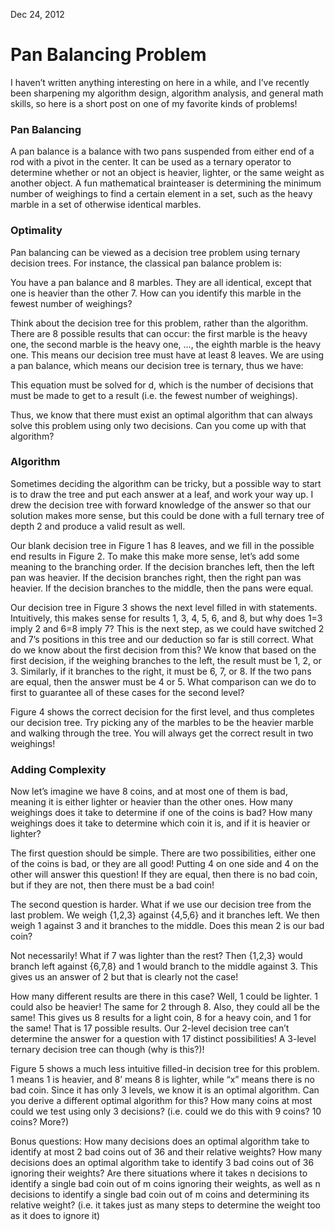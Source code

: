 Dec 24, 2012
# Pan Balancing Problem

I haven’t written anything interesting on here in a while, and I’ve recently been sharpening my algorithm design, algorithm analysis, and general math skills, so here is a short post on one of my favorite kinds of problems!

### Pan Balancing

A pan balance is a balance with two pans suspended from either end of a rod with a pivot in the center. It can be used as a ternary operator to determine whether or not an object is heavier, lighter, or the same weight as another object. A fun mathematical brainteaser is determining the minimum number of weighings to find a certain element in a set, such as the heavy marble in a set of otherwise identical marbles.

### Optimality

Pan balancing can be viewed as a decision tree problem using ternary decision trees. For instance, the classical pan balance problem is:

You have a pan balance and 8 marbles. They are all identical, except that one is heavier than the other 7. How can you identify this marble in the fewest number of weighings?

Think about the decision tree for this problem, rather than the algorithm. There are 8 possible results that can occur: the first marble is the heavy one, the second marble is the heavy one, …, the eighth marble is the heavy one. This means our decision tree must have at least 8 leaves. We are using a pan balance, which means our decision tree is ternary, thus we have:

This equation must be solved for d, which is the number of decisions that must be made to get to a result (i.e. the fewest number of weighings).

Thus, we know that there must exist an optimal algorithm that can always solve this problem using only two decisions. Can you come up with that algorithm?

### Algorithm

Sometimes deciding the algorithm can be tricky, but a possible way to start is to draw the tree and put each answer at a leaf, and work your way up. I drew the decision tree with forward knowledge of the answer so that our solution makes more sense, but this could be done with a full ternary tree of depth 2 and produce a valid result as well.

Our blank decision tree in Figure 1 has 8 leaves, and we fill in the possible end results in Figure 2. To make this make more sense, let’s add some meaning to the branching order. If the decision branches left, then the left pan was heavier. If the decision branches right, then the right pan was heavier. If the decision branches to the middle, then the pans were equal.

Our decision tree in Figure 3 shows the next level filled in with statements. Intuitively, this makes sense for results 1, 3, 4, 5, 6, and 8, but why does 1=3 imply 2 and 6=8 imply 7? This is the next step, as we could have switched 2 and 7’s positions in this tree and our deduction so far is still correct.
What do we know about the first decision from this? We know that based on the first decision, if the weighing branches to the left, the result must be 1, 2, or 3. Similarly, if it branches to the right, it must be 6, 7, or 8. If the two pans are equal, then the answer must be 4 or 5. What comparison can we do to first to guarantee all of these cases for the second level?

Figure 4 shows the correct decision for the first level, and thus completes our decision tree. Try picking any of the marbles to be the heavier marble and walking through the tree. You will always get the correct result in two weighings!

### Adding Complexity

Now let’s imagine we have 8 coins, and at most one of them is bad, meaning it is either lighter or heavier than the other ones. How many weighings does it take to determine if one of the coins is bad? How many weighings does it take to determine which coin it is, and if it is heavier or lighter?

The first question should be simple. There are two possibilities, either one of the coins is bad, or they are all good! Putting 4 on one side and 4 on the other will answer this question! If they are equal, then there is no bad coin, but if they are not, then there must be a bad coin!

The second question is harder. What if we use our decision tree from the last problem. We weigh {1,2,3} against {4,5,6} and it branches left. We then weigh 1 against 3 and it branches to the middle. Does this mean 2 is our bad coin?

Not necessarily! What if 7 was lighter than the rest? Then {1,2,3} would branch left against {6,7,8} and 1 would branch to the middle against 3. This gives us an answer of 2 but that is clearly not the case!

How many different results are there in this case? Well, 1 could be lighter. 1 could also be heavier! The same for 2 through 8. Also, they could all be the same! This gives us 8 results for a light coin, 8 for a heavy coin, and 1 for the same! That is 17 possible results. Our 2-level decision tree can’t determine the answer for a question with 17 distinct possibilities! A 3-level ternary decision tree can though (why is this?)!

Figure 5 shows a much less intuitive filled-in decision tree for this problem. 1 means 1 is heavier, and 8’ means 8 is lighter, while “x” means there is no bad coin. Since it has only 3 levels, we know it is an optimal algorithm. Can you derive a different optimal algorithm for this? How many coins at most could we test using only 3 decisions? (i.e. could we do this with 9 coins? 10 coins? More?)

Bonus questions: How many decisions does an optimal algorithm take to identify at most 2 bad coins out of 36 and their relative weights? How many decisions does an optimal algorithm take to identify 3 bad coins out of 36 ignoring their weights? Are there situations where it takes n decisions to identify a single bad coin out of m coins ignoring their weights, as well as n decisions to identify a single bad coin out of m coins and determining its relative weight? (i.e. it takes just as many steps to determine the weight too as it does to ignore it)
